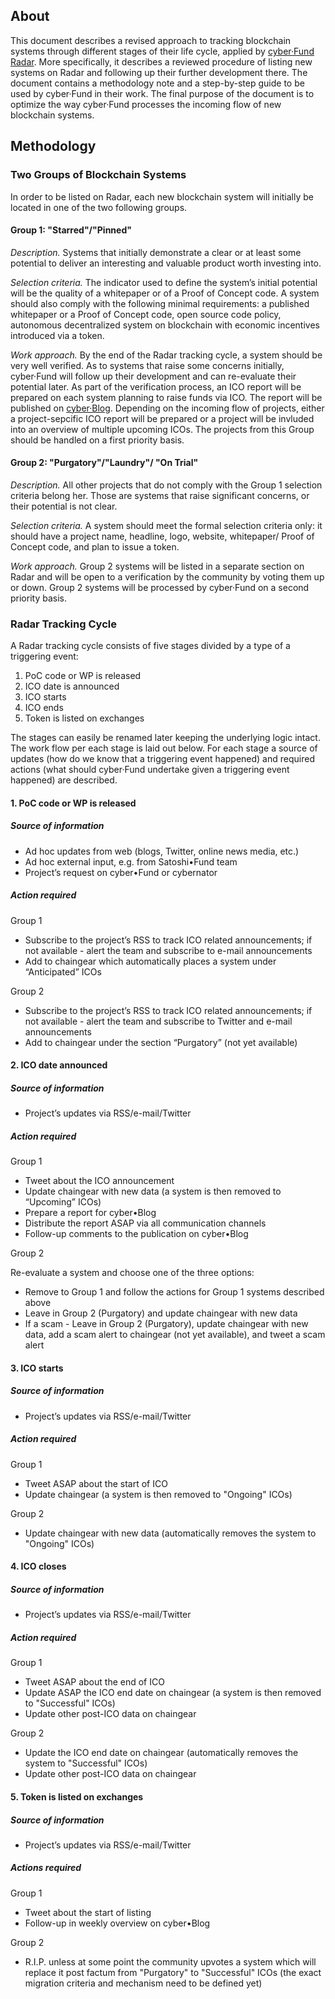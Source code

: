 ## About

This document describes a revised approach to tracking blockchain systems through different stages of their life cycle, applied by [cyber·Fund Radar](https://cyber.fund/radar). More specifically, it describes a reviewed procedure of listing new systems on Radar and following up their further development there. The document contains a methodology note and a step-by-step guide to be used by cyber·Fund in their work. The final purpose of the document is to optimize the way cyber·Fund processes the incoming flow of new blockchain systems.

## Methodology
### Two Groups of Blockchain Systems 
In order to be listed on Radar, each new blockchain system will initially be located in one of the two following groups.

#### Group 1: "Starred"/"Pinned"

_Description._ Systems that initially demonstrate a clear or at least some potential to deliver an interesting and valuable product worth investing into.

_Selection criteria._ The indicator used to define the system’s initial potential will be the quality of a whitepaper or of a Proof of Concept code. A system should also comply with the following minimal requirements: a published whitepaper or a Proof of Concept code, open source code policy, autonomous decentralized system on blockchain with economic incentives introduced via a token.

_Work approach._ By the end of the Radar tracking cycle, a system should be very well verified. As to systems that raise some concerns initially, cyber·Fund will follow up their development and can re-evaluate their potential later. As part of the verification process, an ICO report will be prepared on each system planning to raise funds via ICO. The report will be published on [cyber·Blog](https://blog.cyber.fund/Cyber.Blog). Depending on the incoming flow of projects, either a project-sepcific ICO report will be prepared or a project will be invluded into an overview of multiple upcoming ICOs. The projects from this Group should be handled on a first priority basis.

#### Group 2: "Purgatory"/"Laundry"/ "On Trial"

_Description._ All other projects that do not comply with the Group 1 selection criteria belong her. Those are systems that raise significant concerns, or their potential is not clear. 

_Selection criteria._ A system should meet the formal selection criteria only: it should have a project name, headline, logo, website, whitepaper/ Proof of Concept code, and plan to issue a token.

_Work approach._ Group 2 systems will be listed in a separate section on Radar and will be open to a verification by the community by voting them up or down. Group 2 systems will be processed by cyber·Fund on a second priority basis.

### Radar Tracking Cycle
A Radar tracking cycle consists of five stages divided by a type of a triggering event:

1. PoC code or WP is released
2. ICO date is announced 
3. ICO starts
4. ICO ends
5. Token is listed on exchanges

The stages can easily be renamed later keeping the underlying logic intact.  
The work flow per each stage is laid out below. For each stage a source of updates (how do we know that a triggering event happened) and required actions (what should cyber·Fund undertake given a triggering event happened) are described. 

#### 1. PoC code or WP is released

##### Source of information
* Ad hoc updates from web (blogs, Twitter, online news media, etc.)
* Ad hoc external input, e.g. from Satoshi•Fund team
* Project’s request on cyber•Fund or cybernator

##### Action required

Group 1  
* Subscribe to the project’s RSS to track ICO related announcements; if not available - alert the team and subscribe to e-mail announcements
* Add to chaingear which automatically places a system under “Anticipated” ICOs

Group 2  
* Subscribe to the project’s RSS to track ICO related announcements; if not available - alert the team and subscribe to Twitter and e-mail announcements
* Add to chaingear under the section “Purgatory” (not yet available)

#### 2. ICO date announced

##### Source of information
* Project’s updates via RSS/e-mail/Twitter

##### Action required

Group 1  
* Tweet about the ICO announcement 
* Update chaingear with new data (a system is then removed to “Upcoming” ICOs)
* Prepare a report for cyber•Blog
* Distribute the report ASAP via all communication channels
* Follow-up comments to the publication on cyber•Blog

Group 2

Re-evaluate a system and choose one of the three options:
 * Remove to Group 1 and follow the actions for Group 1 systems described above
 * Leave in Group 2 (Purgatory) and update chaingear with new data
 * If a scam - Leave in Group 2 (Purgatory), update chaingear with new data, add a scam alert to chaingear (not yet available), and tweet a scam alert

#### 3. ICO starts

##### Source of information
* Project’s updates via RSS/e-mail/Twitter

##### Action required  
Group 1  
* Tweet ASAP about the start of ICO
* Update chaingear (a system is then removed to "Ongoing" ICOs) 

Group 2  
* Update chaingear with new data (automatically removes the system to "Ongoing" ICOs) 

#### 4. ICO closes

##### Source of information
* Project’s updates via RSS/e-mail/Twitter

##### Action required
Group 1  
* Tweet ASAP about the end of ICO
* Update ASAP the ICO end date on chaingear (a system is then removed to "Successful" ICOs) 
* Update other post-ICO data on chaingear

Group 2  
* Update the ICO end date on chaingear (automatically removes the system to "Successful" ICOs) 
* Update other post-ICO data on chaingear

#### 5. Token is listed on exchanges

##### Source of information
* Project’s updates via RSS/e-mail/Twitter

##### Actions required  
Group 1  
* Tweet about the start of listing
* Follow-up in weekly overview on cyber•Blog

Group 2  
* R.I.P. unless at some point the community upvotes a system which will replace it post factum from "Purgatory" to "Successful" ICOs (the exact migration criteria and mechanism need to be defined yet) 
